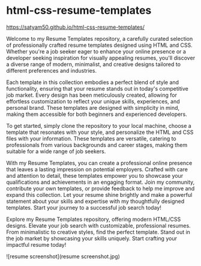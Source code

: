 # html-css-resume-templates

https://satyam50.github.io/html-css-resume-templates/

Welcome to my Resume Templates repository, a carefully curated selection of professionally crafted resume templates designed using HTML and CSS. Whether you're a job seeker eager to enhance your online presence or a developer seeking inspiration for visually appealing resumes, you'll discover a diverse range of modern, minimalist, and creative designs tailored to different preferences and industries.

Each template in this collection embodies a perfect blend of style and functionality, ensuring that your resume stands out in today's competitive job market. Every design has been meticulously created, allowing for effortless customization to reflect your unique skills, experiences, and personal brand. These templates are designed with simplicity in mind, making them accessible for both beginners and experienced developers.

To get started, simply clone the repository to your local machine, choose a template that resonates with your style, and personalize the HTML and CSS files with your information. These templates are versatile, catering to professionals from various backgrounds and career stages, making them suitable for a wide range of job seekers.

With my Resume Templates, you can create a professional online presence that leaves a lasting impression on potential employers. Crafted with care and attention to detail, these templates empower you to showcase your qualifications and achievements in an engaging format. Join my community, contribute your own templates, or provide feedback to help me improve and expand this collection. Let your resume shine brightly and make a powerful statement about your skills and expertise with my thoughtfully designed templates. Start your journey to a successful job search today!

Explore my Resume Templates repository, offering modern HTML/CSS designs. Elevate your job search with customizable, professional resumes. From minimalistic to creative styles, find the perfect template. Stand out in the job market by showcasing your skills uniquely. Start crafting your impactful resume today!

![resume screenshot](resume screenshot.jpg)

